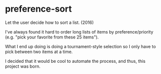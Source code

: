 # preference-sort
Let the user decide how to sort a list. (2016)

I've always found it hard to order long lists of items by preference/priority (e.g. "pick your favorite from these 25 items"). 

What I end up doing is doing a tournament-style selection so I only have to pick between two items at a time. 

I decided that it would be cool to automate the process, and thus, this project was born.
